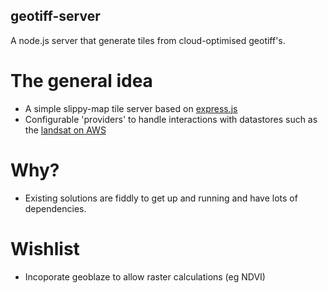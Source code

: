 ## geotiff-server
A node.js server that generate tiles from cloud-optimised geotiff's.

# The general idea
- A simple slippy-map tile server based on [express.js](https://expressjs.com/)
- Configurable 'providers' to handle interactions with datastores such as the [landsat on AWS](https://landsatonaws.com/)

# Why?
- Existing solutions are fiddly to get up and running and have lots of dependencies.

# Wishlist
- Incoporate geoblaze to allow raster calculations (eg NDVI) 